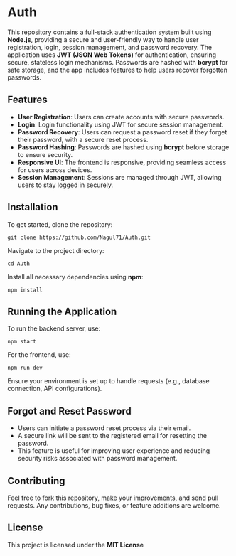 # Auth

This repository contains a full-stack authentication system built using **Node.js**, providing a secure and user-friendly way to handle user registration, login, session management, and password recovery. The application uses **JWT (JSON Web Tokens)** for authentication, ensuring secure, stateless login mechanisms. Passwords are hashed with **bcrypt** for safe storage, and the app includes features to help users recover forgotten passwords.

## Features
- **User Registration**: Users can create accounts with secure passwords.
- **Login**: Login functionality using JWT for secure session management.
- **Password Recovery**: Users can request a password reset if they forget their password, with a secure reset process.
- **Password Hashing**: Passwords are hashed using **bcrypt** before storage to ensure security.
- **Responsive UI**: The frontend is responsive, providing seamless access for users across devices.
- **Session Management**: Sessions are managed through JWT, allowing users to stay logged in securely.
  
## Installation

To get started, clone the repository:
```
git clone https://github.com/Nagul71/Auth.git
```

Navigate to the project directory:
```
cd Auth
```

Install all necessary dependencies using **npm**:
```
npm install
```

## Running the Application

To run the backend server, use:
```
npm start
```

For the frontend, use:
```
npm run dev
```

Ensure your environment is set up to handle requests (e.g., database connection, API configurations).

## Forgot and Reset Password

- Users can initiate a password reset process via their email.
- A secure link will be sent to the registered email for resetting the password.
- This feature is useful for improving user experience and reducing security risks associated with password management.

## Contributing

Feel free to fork this repository, make your improvements, and send pull requests. Any contributions, bug fixes, or feature additions are welcome.

## License

This project is licensed under the **MIT License**
